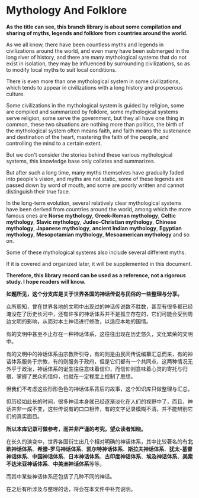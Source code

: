 # Mythology And Folklore


**As the title can see, this branch library is about some compilation and sharing of myths, legends and folklore from countries around the world.**

As we all know, there have been countless myths and legends in civilizations around the world, and even many have been submerged in the long river of history, and there are many mythological systems that do not exist in isolation, they may be influenced by surrounding civilizations, so as to modify local myths to suit local conditions.

There is even more than one mythological system in some civilizations, which tends to appear in civilizations with a long history and prosperous culture.

Some civilizations in the mythological system is guided by religion, some are compiled and summarized by folklore, some mythological systems serve religion, some serve the government, but they all have one thing in common, these two situations are nothing more than politics, the birth of the mythological system often means faith, and faith means the sustenance and destination of the heart, mastering the faith of the people, and controlling the mind to a certain extent.

But we don't consider the stories behind these various mythological systems, this knowledge base only collates and summarizes.

But after such a long time, many myths themselves have gradually faded into people's vision, and myths are not static, some of these legends are passed down by word of mouth, and some are poorly written and cannot distinguish their true face.

In the long-term evolution, several relatively clear mythological systems have been derived from countries around the world, among which the more famous ones are **Norse mythology**, **Greek-Roman mythology**, **Celtic mythology**, **Slavic mythology**, **Judeo-Christian mythology**, **Chinese mythology**, **Japanese mythology**, **ancient Indian mythology**, **Egyptian mythology**, **Mesopotamian mythology**, **Mesoamerican mythology** and so on.

Some of these mythological systems also include several different myths.

If it is covered and organized later, it will be supplemented in this document.

**Therefore, this library record can be used as a reference, not a rigorous study. I hope readers will know.**

**如题所见，这个分支库是关于世界各国的神话传说与民俗的一些整理与分享。**

众所周知，曾在世界各地的文明中出现过的神话传说数不胜数，甚至有很多都已经淹没在了历史长河中，还有许多的神话体系并不是孤立存在的，它们可能会受到周边文明的影响，从而对本土神话进行修改，以适应本地的国情。

有的文明中甚至不止存在一种神话体系，这往往出现在历史悠久，文化繁荣的文明中。

有的文明中的神话体系由宗教所引导，有的则是由民间传说编纂汇总而来，有的神话体系服务于宗教，有的则服务于政府，但是它们都有一个共同点，这两种情况无外乎于政治，神话体系的诞生往往意味着信仰，而信仰则意味着心灵的寄托与归宿，掌握了民众的信仰，也就在一定程度上控制了思想。

但我们不考虑这些形形色色的神话体系背后的故事，这个知识库只做整理与汇总。

但历经如此长的时间，很多神话本身就已经逐渐淡化在人们的视野中了，而且，神话并非一成不变，这些传说有的口口相传，有的文字记录模糊不清，并不能辨别它们的真实面目。

**所以本库记录可做参考，而并非严谨的考究。望众读者知晓。**

在长久的演变中，世界各国衍生出几个相对明确的神话体系，其中比较著名的有**北欧神话体系**、**希腊-罗马神话体系**、**凯尔特神话体系**、**斯拉夫神话体系**、**犹太-基督神话体系**、**中国神话体系**、**日本神话体系**、**古印度神话体系**、**埃及神话体系**、**美索不达米亚神话体系**、**中美洲神话体系**等等。

而其中某些神话体系还包括了几种不同的神话。

在之后有所涉及与整理的话，将会在本文件中补充说明。

